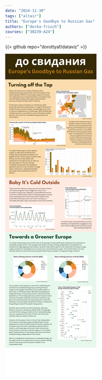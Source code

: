 ```yaml
---
date: "2024-11-30"
tags: ["altair"]
title: "Europe's Goodbye to Russian Gas"
authors: ["dorka-frisch"]
courses: ["30239-A24"]
---
```


{{< github repo="dorottyaf/dataviz" >}}

<img src="infographic.png">
